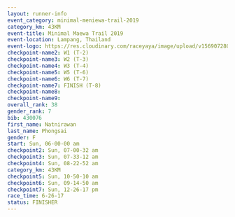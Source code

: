```yaml
---
layout: runner-info 
event_category: minimal-meniewa-trail-2019 
category_km: 43KM
event-title: Minimal Maewa Trail 2019 
event-location: Lampang, Thailand 
event-logo: https://res.cloudinary.com/raceyaya/image/upload/v1569072805/logo/minimal-trail_ktnvsp.jpg 
checkpoint-name2: W1 (T-2) 
checkpoint-name3: W2 (T-3) 
checkpoint-name4: W3 (T-4) 
checkpoint-name5: W5 (T-6) 
checkpoint-name6: W6 (T-7) 
checkpoint-name7: FINISH (T-8) 
checkpoint-name8: 
checkpoint-name9: 
overall_rank: 38
gender_rank: 7
bib: 430076
first_name: Natnirawan
last_name: Phongsai
gender: F
start: Sun, 06-00-00 am
checkpoint2: Sun, 07-00-32 am
checkpoint3: Sun, 07-33-12 am
checkpoint4: Sun, 08-22-52 am
category_km: 43KM
checkpoint5: Sun, 10-50-10 am
checkpoint6: Sun, 09-14-50 am
checkpoint7: Sun, 12-26-17 pm
race_time: 6-26-17
status: FINISHER
---
```

